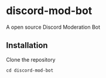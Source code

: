 # discord-mod-bot
A open source Discord Moderation Bot

## Installation
Clone the repository
```git clone https://github.com/PgNetwork01/discord-mod-bot.git
cd discord-mod-bot
```
